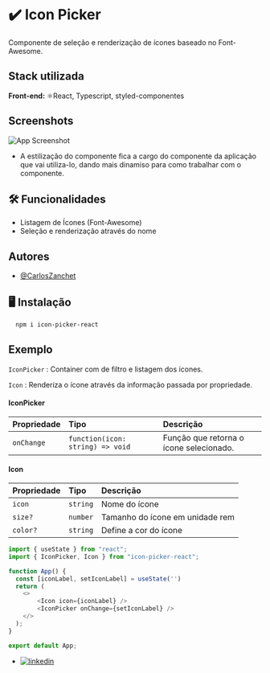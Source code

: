 
# ✔️ Icon Picker

Componente de seleção e renderização de ícones baseado no Font-Awesome.




## Stack utilizada

**Front-end:** ⚛️React, Typescript, styled-componentes


## Screenshots

![App Screenshot](https://uploaddeimagens.com.br/images/004/052/947/original/icon-picker.png?1665143571)

- A estilização do componente fica a cargo do componente da aplicação que vai utiliza-lo, dando mais dinamiso para como trabalhar com o componente.

## 🛠️ Funcionalidades

- Listagem de Ícones (Font-Awesome)
- Seleção e renderização através do nome


## Autores

- [@CarlosZanchet](https://www.github.com/CarlosZanchet)


## 🖥️ Instalação


```bash
  npm i icon-picker-react
```


## Exemplo

`IconPicker` : Container com de filtro e listagem dos ícones.

`Icon` : Renderiza o ícone através da informação passada por propriedade.

#### IconPicker

| Propriedade   | Tipo       | Descrição                           |
| :---------- | :--------- | :---------------------------------- |
| `onChange` | `function(icon: string) => void` | Função que retorna o ícone selecionado. |

#### Icon

| Propriedade   | Tipo       | Descrição                                   |
| :---------- | :--------- | :------------------------------------------ |
| `icon`      | `string` |  Nome do ícone |
| `size?`      | `number` |  Tamanho do ícone em unidade rem|
| `color?`      | `string` |  Define a cor do ícone |

```javascript
import { useState } from "react";
import { IconPicker, Icon } from "icon-picker-react";

function App() {
  const [iconLabel, setIconLabel] = useState('')
  return (
    <>
        <Icon icon={iconLabel} />
        <IconPicker onChange={setIconLabel} />
    </>
  );
}

export default App;
```
- [![linkedin](https://img.shields.io/badge/linkedin-0A66C2?style=for-the-badge&logo=linkedin&logoColor=white)](https://www.linkedin.com/in/carlos-zanchet-0a6ab016a/)

